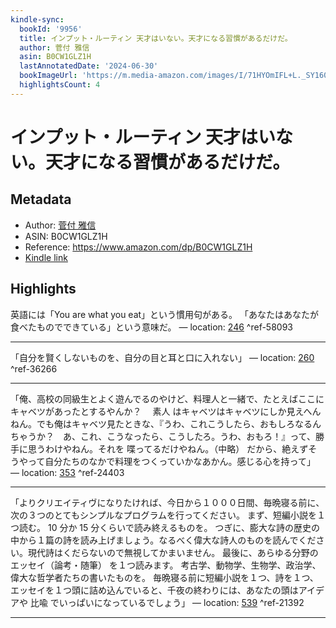 ```yaml
---
kindle-sync:
  bookId: '9956'
  title: インプット・ルーティン 天才はいない。天才になる習慣があるだけだ。
  author: 菅付 雅信
  asin: B0CW1GLZ1H
  lastAnnotatedDate: '2024-06-30'
  bookImageUrl: 'https://m.media-amazon.com/images/I/71HYOmIFL+L._SY160.jpg'
  highlightsCount: 4
---
```

# インプット・ルーティン 天才はいない。天才になる習慣があるだけだ。
## Metadata
* Author: [菅付 雅信](https://www.amazon.comundefined)
* ASIN: B0CW1GLZ1H
* Reference: https://www.amazon.com/dp/B0CW1GLZ1H
* [Kindle link](kindle://book?action=open&asin=B0CW1GLZ1H)

## Highlights
英語には「You are what you eat」という慣用句がある。 「あなたはあなたが食べたものでできている」という意味だ。 — location: [246](kindle://book?action=open&asin=B0CW1GLZ1H&location=246) ^ref-58093

---
「自分を賢くしないものを、自分の目と耳と口に入れない」 — location: [260](kindle://book?action=open&asin=B0CW1GLZ1H&location=260) ^ref-36266

---
「俺、高校の同級生とよく遊んでるのやけど、料理人と一緒で、たとえばここにキャベツがあったとするやんか？　 素人 はキャベツはキャベツにしか見えへんねん。でも俺はキャベツ見たときな、『うわ、これこうしたら、おもしろなるんちゃうか？　あ、これ、こうなったら、こうしたろ。うわ、おもろ！』って、勝手に思うわけやねん。それを 喋ってるだけやねん。（中略） だから、絶えずそうやって自分たちのなかで料理をつくっていかなあかん。感じる心を持って」 — location: [353](kindle://book?action=open&asin=B0CW1GLZ1H&location=353) ^ref-24403

---
「よりクリエイティヴになりたければ、今日から１０００日間、毎晩寝る前に、次の３つのとてもシンプルなプログラムを行ってください。 まず、短編小説を１つ読む。 10 分か 15 分くらいで読み終えるものを。 つぎに、膨大な詩の歴史の中から１篇の詩を読み上げましょう。なるべく偉大な詩人のものを読んでください。現代詩はくだらないので無視してかまいません。 最後に、あらゆる分野のエッセイ（論考・随筆） を１つ読みます。 考古学、動物学、生物学、政治学、偉大な哲学者たちの書いたものを。 毎晩寝る前に短編小説を１つ、詩を１つ、エッセイを１つ頭に詰め込んでいると、千夜の終わりには、あなたの頭はアイデアや 比喩 でいっぱいになっているでしょう」 — location: [539](kindle://book?action=open&asin=B0CW1GLZ1H&location=539) ^ref-21392

---
